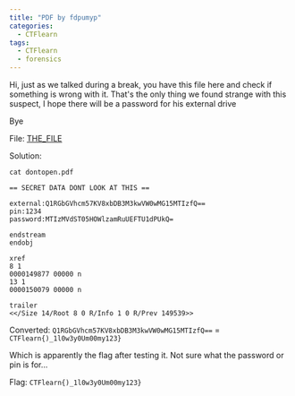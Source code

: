 ```yaml
---
title: "PDF by fdpumyp"
categories:
  - CTFlearn
tags:
  - CTFlearn
  - forensics
---
```


Hi, just as we talked during a break, you have this file here and check if something is wrong with it. That's the only thing we found strange with this suspect, I hope there will be a password for his external drive

Bye

File: [THE_FILE](https://github.com/Yorzaren/ctf/raw/master/CTFlearn/problem-files/dontopen.pdf "Download file")

Solution: 

`cat dontopen.pdf`

```
== SECRET DATA DONT LOOK AT THIS ==

external:Q1RGbGVhcm57KV8xbDB3M3kwVW0wMG15MTIzfQ==
pin:1234
password:MTIzMVdST05HOWlzamRuUEFTU1dPUkQ=

endstream
endobj

xref
8 1
0000149877 00000 n 
13 1
0000150079 00000 n 

trailer
<</Size 14/Root 8 0 R/Info 1 0 R/Prev 149539>>
```

Converted: `Q1RGbGVhcm57KV8xbDB3M3kwVW0wMG15MTIzfQ==` = `CTFlearn{)_1l0w3y0Um00my123}`

Which is apparently the flag after testing it. Not sure what the password or pin is for...

Flag: `CTFlearn{)_1l0w3y0Um00my123}`